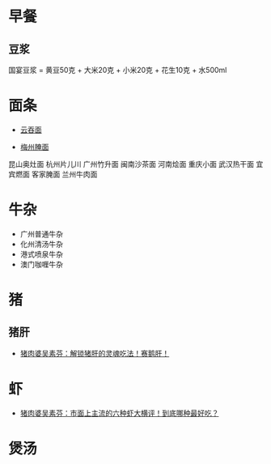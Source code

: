 # 早餐

## 豆浆

国宴豆浆 = 黄豆50克 + 大米20克 + 小米20克 + 花生10克 + 水500ml

# 面条

- [云吞面](https://www.bilibili.com/video/BV17e4y1Z7Ss)

- [梅州腌面](https://www.bilibili.com/video/BV17x411L73p)

昆山奥灶面
杭州片儿川
广州竹升面
闽南沙茶面
河南烩面
重庆小面
武汉热干面
宜宾燃面
客家腌面
兰州牛肉面

# 牛杂

- 广州普通牛杂
- 化州清汤牛杂
- 港式喷泉牛杂
- 澳门咖喱牛杂

# 猪

## 猪肝

- [猪肉婆吴素芬：解锁猪肝的灵魂吃法！赛鹅肝！](https://www.bilibili.com/video/BV1jr421M7Hw)

# 虾

- [猪肉婆吴素芬：市面上主流的六种虾大横评！到底哪种最好吃？](https://www.bilibili.com/video/BV1YF4m1c7zS)

# 煲汤
